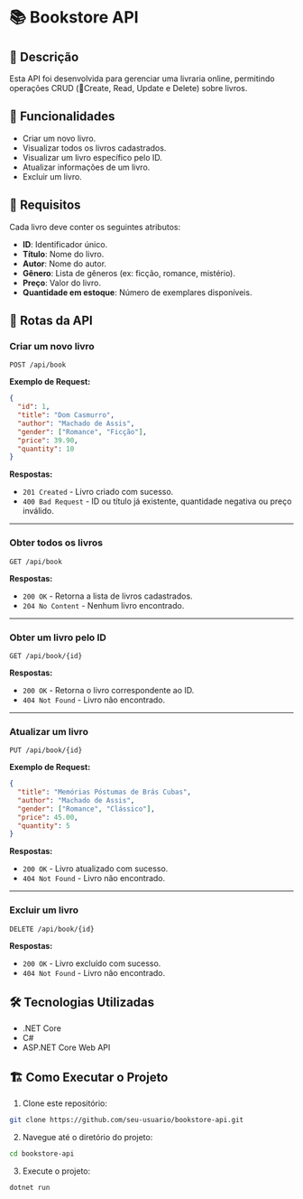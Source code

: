 ﻿# 📚 Bookstore API

## 📖 Descrição

Esta API foi desenvolvida para gerenciar uma livraria online, permitindo operações CRUD (Create, Read, Update e Delete) sobre livros.

## 🚀 Funcionalidades

- Criar um novo livro.
- Visualizar todos os livros cadastrados.
- Visualizar um livro específico pelo ID.
- Atualizar informações de um livro.
- Excluir um livro.

## 📌 Requisitos

Cada livro deve conter os seguintes atributos:
- **ID**: Identificador único.
- **Título**: Nome do livro.
- **Autor**: Nome do autor.
- **Gênero**: Lista de gêneros (ex: ficção, romance, mistério).
- **Preço**: Valor do livro.
- **Quantidade em estoque**: Número de exemplares disponíveis.

## 📡 Rotas da API

### Criar um novo livro
`POST /api/book`

**Exemplo de Request:**
```json
{
  "id": 1,
  "title": "Dom Casmurro",
  "author": "Machado de Assis",
  "gender": ["Romance", "Ficção"],
  "price": 39.90,
  "quantity": 10
}
```

**Respostas:**
- `201 Created` - Livro criado com sucesso.
- `400 Bad Request` - ID ou título já existente, quantidade negativa ou preço inválido.

---

### Obter todos os livros
`GET /api/book`

**Respostas:**
- `200 OK` - Retorna a lista de livros cadastrados.
- `204 No Content` - Nenhum livro encontrado.

---

### Obter um livro pelo ID
`GET /api/book/{id}`

**Respostas:**
- `200 OK` - Retorna o livro correspondente ao ID.
- `404 Not Found` - Livro não encontrado.

---

### Atualizar um livro
`PUT /api/book/{id}`

**Exemplo de Request:**
```json
{
  "title": "Memórias Póstumas de Brás Cubas",
  "author": "Machado de Assis",
  "gender": ["Romance", "Clássico"],
  "price": 45.00,
  "quantity": 5
}
```

**Respostas:**
- `200 OK` - Livro atualizado com sucesso.
- `404 Not Found` - Livro não encontrado.

---

### Excluir um livro
`DELETE /api/book/{id}`

**Respostas:**
- `200 OK` - Livro excluído com sucesso.
- `404 Not Found` - Livro não encontrado.

## 🛠 Tecnologias Utilizadas
- .NET Core
- C#
- ASP.NET Core Web API

## 🏗 Como Executar o Projeto

1. Clone este repositório:
```sh
git clone https://github.com/seu-usuario/bookstore-api.git
```

2. Navegue até o diretório do projeto:
```sh
cd bookstore-api
```

3. Execute o projeto:
```sh
dotnet run
```


